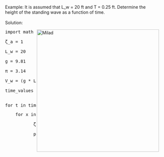 Example: It is assumed that L_w = 20 ft and T = 0.25 ft. 
         Determine the height of the standing wave as a 
         function of time. <br />
<br />
Solution: 

<image align="right" alt="Milad" width = "400" src="http://up44.ir/previews/c3c5f7dab58aa78702557eeb7517235e.jpg"> 
    
<pre>import math     # library of python for calculate the calculation of below <br />
ζ_a = 1         # amplitude <br />
L_w = 20        # wave lenght <br />
g = 9.81        # gravity <br />
π = 3.14        # pi number <br />
V_w = (g * L_w) / (2 * π)    # wave velocity <br />
time_values = [0, 0.1, 0.2, 0.3, 1]   # Assuming you want to calculate ζ 
                                        for specific time values <br />
for t in time_values:
<pre>    for x in range(21):  # Assuming x ranges from 0 to 20 <br />
           ζ = ζ_a * math.sin((2 * π / L_w) * (x - (V_w * t))) <br />
           print(f"ζ at t={t:.1f}, x={x}: {ζ:.4f}") <br />

